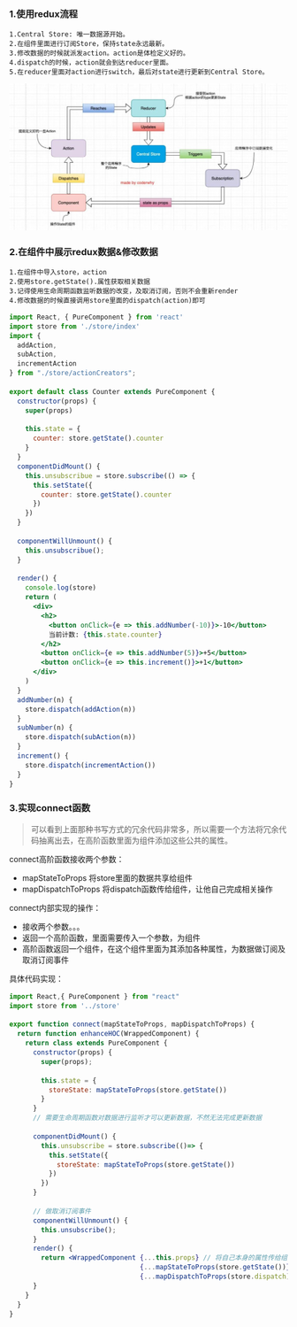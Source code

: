 ### 1.使用redux流程

```
1.Central Store: 唯一数据源开始。
2.在组件里面进行订阅Store，保持state永远最新。
3.修改数据的时候就派发action。action是体检定义好的。
4.dispatch的时候，action就会到达reducer里面。
5.在reducer里面对action进行switch，最后对state进行更新到Central Store。
```

![redux使用流程](./ImgSourceCode/Redux_1.png)

### 2.在组件中展示redux数据&修改数据

```
1.在组件中导入store，action
2.使用store.getState().属性获取相关数据
3.记得使用生命周期函数监听数据的改变，及取消订阅，否则不会重新render
4.修改数据的时候直接调用store里面的dispatch(action)即可
```

```jsx
import React, { PureComponent } from 'react'
import store from './store/index'
import {
  addAction,
  subAction,
  incrementAction
} from "./store/actionCreators";

export default class Counter extends PureComponent {
  constructor(props) {
    super(props)

    this.state = {
      counter: store.getState().counter
    }
  }
  componentDidMount() {
    this.unsubscribue = store.subscribe(() => {
      this.setState({
        counter: store.getState().counter
      })
    })
  }

  componentWillUnmount() {
    this.unsubscribue();
  }

  render() {
    console.log(store)
    return (
      <div>
        <h2>
          <button onClick={e => this.addNumber(-10)}>-10</button>
          当前计数: {this.state.counter}
        </h2> 
        <button onClick={e => this.addNumber(5)}>+5</button>
        <button onClick={e => this.increment()}>+1</button>
      </div>
    )
  }
  addNumber(n) {
    store.dispatch(addAction(n))
  }
  subNumber(n) {
    store.dispatch(subAction(n))
  }
  increment() {
    store.dispatch(incrementAction())
  }
}
```



### 3.实现connect函数

> 可以看到上面那种书写方式的冗余代码非常多，所以需要一个方法将冗余代码抽离出去，在高阶函数里面为组件添加这些公共的属性。

connect高阶函数接收两个参数：

- mapStateToProps 将store里面的数据共享给组件
- mapDispatchToProps 将dispatch函数传给组件，让他自己完成相关操作

connect内部实现的操作：

- 接收两个参数。。。
- 返回一个高阶函数，里面需要传入一个参数，为组件
- 高阶函数返回一个组件，在这个组件里面为其添加各种属性，为数据做订阅及取消订阅事件

具体代码实现：

```jsx
import React,{ PureComponent } from "react"
import store from '../store'

export function connect(mapStateToProps, mapDispatchToProps) {
  return function enhanceHOC(WrappedComponent) {
    return class extends PureComponent {
      constructor(props) {
        super(props);

        this.state = {
          storeState: mapStateToProps(store.getState())
        }
      }
      // 需要生命周期函数对数据进行监听才可以更新数据，不然无法完成更新数据

      componentDidMount() {
        this.unsubscribe = store.subscribe(()=> {
          this.setState({
            storeState: mapStateToProps(store.getState())
          })
        })
      }

      // 做取消订阅事件
      componentWillUnmount() {
        this.unsubscribe();
      }
      render() {
        return <WrappedComponent {...this.props} // 将自己本身的属性传给组件
                                 {...mapStateToProps(store.getState())} //将store里面数据共享给组件
                                 {...mapDispatchToProps(store.dispatch)}/> // 将dispatch这个函数传给它，自己完成操作
      }
    }
  }
}
```

